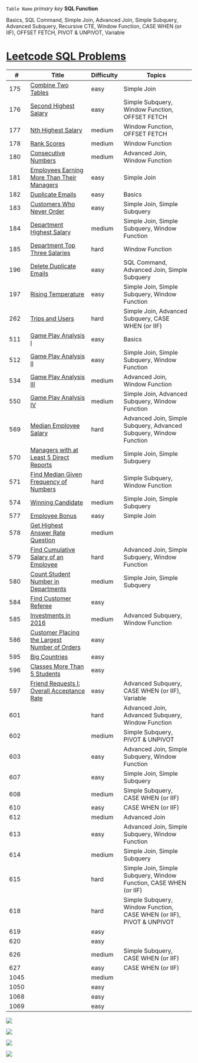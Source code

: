 

`Table Name`            *primary key*         **SQL Function**

Basics, SQL Command, Simple Join, Advanced Join, Simple Subquery, Advanced Subquery, Recursive CTE, Window Function, CASE WHEN (or IIF), OFFSET FETCH, PIVOT & UNPIVOT, Variable

# [Leetcode SQL Problems](https://leetcode.com/problemset/all/)

#|Title|Difficulty|Topics
--|--|--|--
175|[Combine Two Tables](https://github.com/AlexaWu/Leetcode/blob/main/LeetCode/175.%20Combine%20Two%20Tables%20%5Beasy%5D.md)|easy|Simple Join
176|[Second Highest Salary](https://github.com/AlexaWu/Leetcode/blob/main/LeetCode/176.%20Second%20Highest%20Salary%20%5Beasy%5D.md)|easy|Simple Subquery, Window Function, OFFSET FETCH
177|[Nth Highest Salary](https://github.com/AlexaWu/SQL-Practice/blob/main/LeetCode/177.%20Nth%20Highest%20Salary%20%5Bmedium%5D.md)|medium|Window Function, OFFSET FETCH
178|[Rank Scores](https://github.com/AlexaWu/Leetcode/blob/main/SQL/178.%20Rank%20Scores%20%5Bmedium%5D.md)|medium|Window Function
180|[Consecutive Numbers](https://github.com/AlexaWu/Leetcode/blob/main/LeetCode/180.%20Consecutive%20Numbers%20%5Bmedium%5D.md)|medium|Advanced Join, Window Function
181|[Employees Earning More Than Their Managers](https://github.com/AlexaWu/Leetcode/blob/main/LeetCode/181.%20Employees%20Earning%20More%20Than%20Their%20Managers%20%5Beasy%5D.md)|easy|Simple Join
182|[Duplicate Emails](https://github.com/AlexaWu/Leetcode/blob/main/LeetCode/182.%20Duplicate%20Emails.md)|easy|Basics
183|[Customers Who Never Order](https://github.com/AlexaWu/Leetcode/blob/main/LeetCode/183.%09Customers%20Who%20Never%20Order.md) |easy |Simple Join, Simple Subquery
184|[Department Highest Salary](https://github.com/AlexaWu/Leetcode/blob/main/LeetCode/184.%09Department%20Highest%20Salary.md) |medium |Simple Join, Simple Subquery, Window Function
185|[Department Top Three Salaries](https://github.com/AlexaWu/Leetcode/blob/main/LeetCode/185.%09Department%20Top%20Three%20Salaries.md) |hard |Window Function
196|[Delete Duplicate Emails](https://github.com/AlexaWu/SQL-Practice/blob/main/LeetCode/196.%09Delete%20Duplicate%20Emails.md) |easy |SQL Command, Advanced Join, Simple Subquery
197|[Rising Temperature]() |easy |Simple Join, Simple Subquery, Window Function
262|[Trips and Users](https://github.com/AlexaWu/Leetcode/blob/main/LeetCode/262.%09Trips%20and%20Users.md)|hard |Simple Join, Advanced Subquery, CASE WHEN (or IIF)
511|[Game Play Analysis I](https://github.com/AlexaWu/Leetcode/blob/main/LeetCode/511.%09Game%20Play%20Analysis%20I.md) |easy |Basics
512|[Game Play Analysis II](https://github.com/AlexaWu/Leetcode/blob/main/LeetCode/512.%20Game%20Play%20Analysis%20II.md) |easy |Simple Join, Simple Subquery, Window Function
534|[Game Play Analysis III](https://github.com/AlexaWu/Leetcode/blob/main/LeetCode/534.%20Game%20Play%20Analysis%20III.md) |medium |Advanced Join, Window Function
550|[Game Play Analysis IV](https://github.com/AlexaWu/Leetcode/blob/main/LeetCode/550.%20Game%20Play%20Analysis%20IV.md) |medium |Simple Join, Advanced Subquery, Window Function
569|[Median Employee Salary]() |hard |Advanced Join, Simple Subquery, Advanced Subquery, Window Function
570|[Managers with at Least 5 Direct Reports]() |medium |Simple Join, Simple Subquery
571|[Find Median Given Frequency of Numbers]() |hard|Simple Subquery, Window Function
574|[Winning Candidate]() |medium |Simple Join, Simple Subquery
577|[Employee Bonus]() |easy |Simple Join
578|[Get Highest Answer Rate Question]() |medium |
579|[Find Cumulative Salary of an Employee]() |hard |Advanced Join, Simple Subquery, Window Function
580|[Count Student Number in Departments]() |medium |Simple Join, Simple Subquery
584|[Find Customer Referee]() |easy |	
585|[Investments in 2016]() |medium |Advanced Subquery, Window Function
586|[Customer Placing the Largest Number of Orders]() |easy |
595|[Big Countries]() |easy |
596|[Classes More Than 5 Students]() |easy |
597|[Friend Requests I: Overall Acceptance Rate]() |easy |Advanced Subquery, CASE WHEN (or IIF), Variable
601|[]() |hard |Advanced Join, Advanced Subquery, Window Function
602|[]() |medium |Simple Subquery, PIVOT & UNPIVOT
603|[]() |easy |Advanced Join, Simple Subquery, Window Function
607|[]() |easy |Simple Join, Simple Subquery
608|[]() |medium |Simple Subquery, CASE WHEN (or IIF)
610|[]() |easy |CASE WHEN (or IIF)
612|[]() |medium |Advanced Join
613|[]() |easy |Advanced Join, Simple Subquery, Window Function
614|[]() |medium |Simple Join, Simple Subquery
615|[]() |hard |Simple Join, Simple Subquery, Window Function, CASE WHEN (or IIF)
618|[]() |hard |Simple Subquery, Window Function, CASE WHEN (or IIF), PIVOT & UNPIVOT
619|[]() |easy |
620|[]() |easy |
626|[]() |medium |Simple Subquery, CASE WHEN (or IIF)
627|[]() |easy |CASE WHEN (or IIF)
1045|[]() |medium |
1050|[]() |easy |
1068|[]() |easy |
1069|[]() |easy |







![](https://github.com/AlexaWu/Leetcode/blob/main/SQL%20illustration/cheatsheet.PNG)

![](https://github.com/AlexaWu/Leetcode/blob/main/SQL%20illustration/cheatsheet%201.png)

![](https://github.com/AlexaWu/Leetcode/blob/main/SQL%20illustration/cheatsheet%202.png)

![](https://github.com/AlexaWu/Leetcode/blob/main/SQL%20illustration/cheatsheet%203.png)
